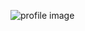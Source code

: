 ![profile image](https://avatars.githubusercontent.com/u/75620738?s=400&u=f94b8ddab9e441b326eb133804d76e229436e282&v=4)
